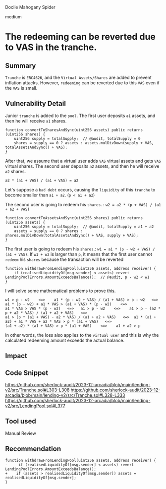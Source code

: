 Docile Mahogany Spider

medium

# The redeeming can be reverted due to VAS in the tranche.

## Summary
`Tranche` is `ERC4626`, and the `Virtual Assets/Shares` are added to prevent inflation attacks. 
However, `redeeming` can be reverted due to this `VAS` even if the `VAS` is small.
## Vulnerability Detail
Junior `tranche` is added to the `pool`. 
The first user deposits `a1` assets, and then he will receive `a1` shares.
```solidity
function convertToSharesAndSync(uint256 assets) public returns (uint256 shares) {
    uint256 supply = totalSupply;  // @audit, totalSupply = 0
    shares = supply == 0 ? assets : assets.mulDivDown(supply + VAS, totalAssetsAndSync() + VAS);
}
```
After that, we assume that a virtual user adds `VAS` virtual assets and gets `VAS` virtual shares.
The second user deposits `a2` assets, and then he will receive `a2` shares.
```solidity
a2 * (a1 + VAS) / (a1 + VAS) = a2
```
Let's suppose a `bad debt` occurs, causing the `liquidity` of this `tranche` to become smaller than `a1 + a2`. (`p < a1 + a2`)

The second user is going to redeem his `shares`. : `w2 = a2 * (p + VAS) / (a1 + a2 + VAS)`
```solidity
function convertToAssetsAndSync(uint256 shares) public returns (uint256 assets) {
    uint256 supply = totalSupply;  // @audit, totalSupply = a1 + a2
    assets = supply == 0 ? shares : shares.mulDivDown(totalAssetsAndSync() + VAS, supply + VAS);
}
```
The first user is going to redeem his `shares`.: `w1 = a1 * (p - w2 + VAS) / (a1 + VAS)`.
If `w1 + w2` is larger than `p`, it means that the first user cannot `redeem` his `shares` because the transaction will be reverted
```solidity
function withdrawFromLendingPool(uint256 assets, address receiver) {
    if (realisedLiquidityOf[msg.sender] < assets) revert LendingPoolErrors.AmountExceedsBalance();  // @audit, p - w2 < w1
}
```
I will solve some mathematical problems to prove this.
```solidity
w1 > p - w2    <=>    a1 * (p - w2 + VAS) / (a1 + VAS) > p - w2   <=>  a1 * (p - w2) + a1 * VAS > (a1 + VAS) * (p - w2)    <=>
a1 * VAS > VAS * (p - w2)   <=>   a1 > p - w2    <=>    a1 > p - (a2 * p + a2 * VAS) / (a1 + a2 + VAS)   <=>
a1 > (p * (a1 + VAS) - a2 * VAS) / (a1 + a2 + VAS)   <=>  a1 * (a1 + a2) + a1 * VAS + a2 * VAS > p * (a1 + VAS)   <=>
(a1 + a2) * (a1 + VAS) > p * (a1 + VAS)    <=>    a1 + a2 > p
```

In other words, the loss also applies to the `virtual user` and this is why the calculated redeeming amount exceeds the actual balance.
## Impact

## Code Snippet
https://github.com/sherlock-audit/2023-12-arcadia/blob/main/lending-v2/src/Tranche.sol#L303-L308
https://github.com/sherlock-audit/2023-12-arcadia/blob/main/lending-v2/src/Tranche.sol#L328-L333
https://github.com/sherlock-audit/2023-12-arcadia/blob/main/lending-v2/src/LendingPool.sol#L377
## Tool used

Manual Review

## Recommendation
```solidity
function withdrawFromLendingPool(uint256 assets, address receiver) {
-     if (realisedLiquidityOf[msg.sender] < assets) revert LendingPoolErrors.AmountExceedsBalance();
+    if (assets > realisedLiquidityOf[msg.sender]) assets = realisedLiquidityOf[msg.sender];
}
```